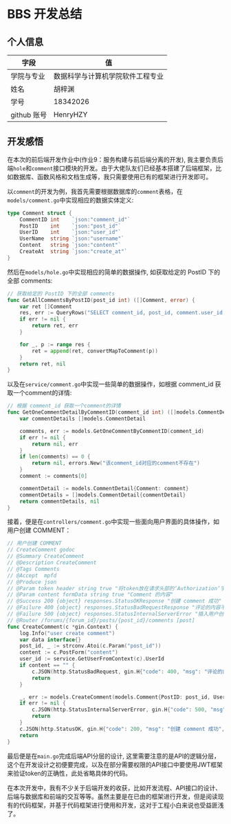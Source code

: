 # BBS 开发总结

## 个人信息
| 字段        | 值                               |
| ----------- | -------------------------------- |
| 学院与专业  | 数据科学与计算机学院软件工程专业 |
| 姓名        | 胡梓渊                           |
| 学号        | 18342026                         |
| github 账号 | HenryHZY             |

## 开发感悟

在本次的前后端开发作业中(作业9：服务构建与前后端分离的开发), 我主要负责后端`hole`和`comment`接口模块的开发。由于大佬队友们已经基本搭建了后端框架，比如数据库、函数风格和文档生成等，我只需要使用已有的框架进行开发即可。

以`comment`的开发为例，我首先需要根据数据库的`comment`表格，在`models/comment.go`中实现相应的数据实体定义:
```go
type Comment struct {
	CommentID int    `json:"comment_id"`
	PostID    int    `json:"post_id"`
	UserID    int    `json:"user_id"`
	UserName  string `json:"username"`
	Content   string `json:"content"`
	CreateAt  string `json:"create_at"`
}
```

然后在`models/hole.go`中实现相应的简单的数据操作, 如获取给定的 PostID 下的全部 comments:
```go
// 获取给定的 PostID 下的全部 comments
func GetAllCommentsByPostID(post_id int) ([]Comment, error) {
	var ret []Comment
	res, err := QueryRows("SELECT comment_id, post_id, comment.user_id, content, comment.create_at, comment.like, username FROM comment LEFT JOIN user ON comment.user_id=user.user_id WHERE post_id=?", post_id)
	if err != nil {
		return ret, err
	}

	for _, p := range res {
		ret = append(ret, convertMapToComment(p))
	}
	return ret, nil
}
```

以及在`service/comment.go`中实现一些简单的数据操作，如根据 comment_id 获取一个comment的详情:
```go
// 根据 comment_id 获取一个comment的详情
func GetOneCommentDetailByCommentID(comment_id int) ([]models.CommentDetail, error) {
	var commentDetails []models.CommentDetail

	comments, err := models.GetOneCommentByCommentID(comment_id)
	if err != nil {
		return nil, err
	}
	if len(comments) == 0 {
		return nil, errors.New("该comment_id对应的comment不存在")
	}
	comment := comments[0]

	commentDetail := models.CommentDetail{Comment: comment}
	commentDetails = []models.CommentDetail{commentDetail}
	return commentDetails, nil
}
```

接着，便是在`controllers/comment.go`中实现一些面向用户界面的具体操作，如用户创建 COMMENT：
```go
// 用户创建 COMMENT
// CreateComment godoc
// @Summary CreateComment
// @Description	CreateComment
// @Tags Comments
// @Accept	mpfd
// @Produce	json
// @Param token header string true "将token放在请求头部的‘Authorization‘字段中，并以‘Bearer ‘开头""
// @Param content formData string true "Comment 的内容"
// @Success 200 {object} responses.StatusOKResponse "创建 comment 成功"
// @Failure 400 {object} responses.StatusBadRequestResponse "评论的内容不得为空"
// @Failure 500 {object} responses.StatusInternalServerError "插入用户创建的comment失败"
// @Router /forums/{forum_id}/posts/{post_id}/comments [post]
func CreateComment(c *gin.Context) {
	log.Info("user create comment")
	var data interface{}
	post_id, _ := strconv.Atoi(c.Param("post_id"))
	content := c.PostForm("content")
	user_id := service.GetUserFromContext(c).UserId
	if content == "" {
		c.JSON(http.StatusBadRequest, gin.H{"code": 400, "msg": "评论的内容不得为空", "data": data})
		return
	}

	_, err := models.CreateComment(models.Comment{PostID: post_id, UserID: user_id, Content: content}) //CommentID与CreateAt由数据库生成
	if err != nil {
		c.JSON(http.StatusInternalServerError, gin.H{"code": 500, "msg": "插入用户创建的comment失败", "data": data})
		return
	}
	c.JSON(http.StatusOK, gin.H{"code": 200, "msg": "创建 comment 成功", "data": data})
	return
}
```

最后便是在`main.go`完成后端API分层的设计, 这里需要注意的是API的逻辑分层，这个在开发设计之初便要完成，以及在部分需要权限的API接口中要使用JWT框架来验证token的正确性，此处省略具体的代码。

在本次开发中，我有不少关于后端开发的收获，比如开发流程、API接口的设计、后端与数据库和前端的交互等等。虽然主要是在已由的框架进行开发，但是阅读现有的代码框架，并基于代码框架进行使用和开发，这对于工程小白来说也受益匪浅了。